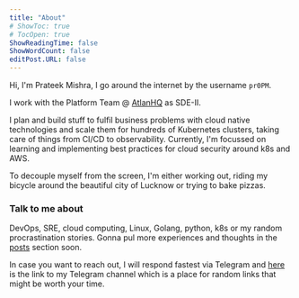 ```yaml
---
title: "About"
# ShowToc: true
# TocOpen: true
ShowReadingTime: false
ShowWordCount: false
editPost.URL: false
---
```


Hi, I'm Prateek Mishra, I go around the internet by the username `pr0PM`.

I work with the Platform Team @ [AtlanHQ](https://twitter.com/AtlanHQ/) as SDE-II.

I plan and build stuff to fulfil business problems with cloud native technologies and scale them for hundreds of Kubernetes clusters, taking care of things from CI/CD to observability. Currently, I'm focussed on learning and implementing best practices for cloud security around k8s and AWS.

To decouple myself from the screen, I'm either working out, riding my bicycle around the beautiful city of Lucknow or trying to bake pizzas.

### Talk to me about

DevOps, SRE, cloud computing, Linux, Golang, python, k8s or my random procrastination stories. Gonna pul more experiences and thoughts in the [posts](/posts) section soon.

In case you want to reach out, I will respond fastest via Telegram and [here](https://t.me/pr0PMs) is the link to my Telegram channel which is a place for random links that might be worth your time.
